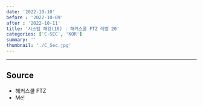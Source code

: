 ```yaml
---
date: '2022-10-10'
before : '2022-10-09'
after : '2022-10-11'
title: '시스템 해킹(16) : 해커스쿨 FTZ 레벨 20'
categories: ['C-SEC', 'KOR']
summary: ''
thumbnail: './C_Sec.jpg'
---
```

---
## Source

- 해커스쿨 FTZ
- Me!